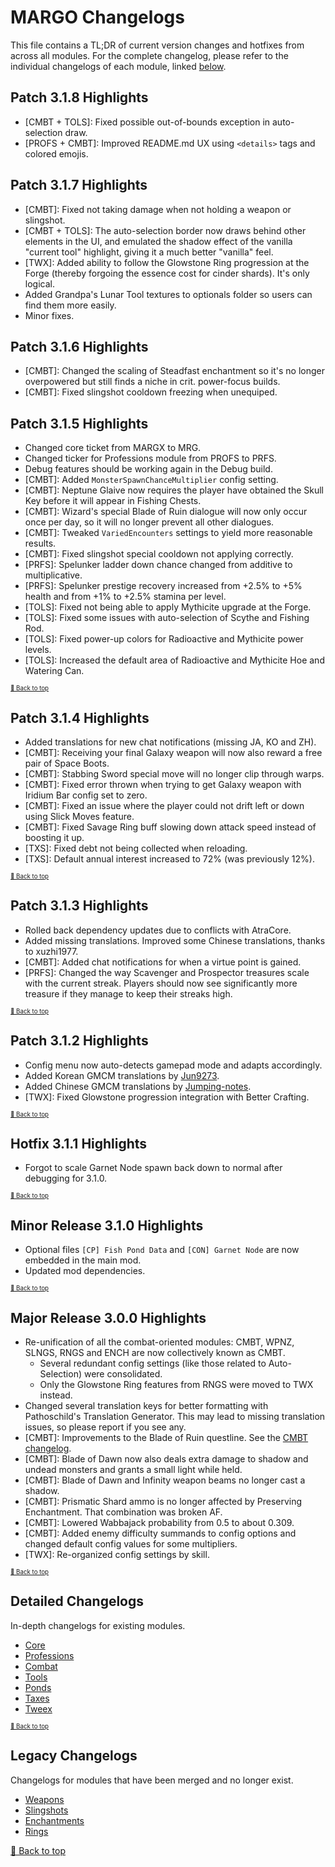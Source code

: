 ﻿# MARGO Changelogs

This file contains a TL;DR of current version changes and hotfixes from across all modules. For the complete changelog, please refer to the individual changelogs of each module, linked [below](#detailed-changelogs).

## Patch 3.1.8 Highlights

* [CMBT + TOLS]: Fixed possible out-of-bounds exception in auto-selection draw.
* [PROFS + CMBT]: Improved README.md UX using `<details>` tags and colored emojis.

## Patch 3.1.7 Highlights

* [CMBT]: Fixed not taking damage when not holding a weapon or slingshot.
* [CMBT + TOLS]: The auto-selection border now draws behind other elements in the UI, and emulated the shadow effect of the vanilla "current tool" highlight, giving it a much better "vanilla" feel.
* [TWX]: Added ability to follow the Glowstone Ring progression at the Forge (thereby forgoing the essence cost for cinder shards). It's only logical.
* Added Grandpa's Lunar Tool textures to optionals folder so users can find them more easily.
* Minor fixes.

## Patch 3.1.6 Highlights

* [CMBT]: Changed the scaling of Steadfast enchantment so it's no longer overpowered but still finds a niche in crit. power-focus builds.
* [CMBT]: Fixed slingshot cooldown freezing when unequiped.

## Patch 3.1.5 Highlights

* Changed core ticket from MARGX to MRG.
* Changed ticker for Professions module from PROFS to PRFS.
* Debug features should be working again in the Debug build.
* [CMBT]: Added `MonsterSpawnChanceMultiplier` config setting.
* [CMBT]: Neptune Glaive now requires the player have obtained the Skull Key before it will appear in Fishing Chests.
* [CMBT]: Wizard's special Blade of Ruin dialogue will now only occur once per day, so it will no longer prevent all other dialogues.
* [CMBT]: Tweaked `VariedEncounters` settings to yield more reasonable results.
* [CMBT]: Fixed slingshot special cooldown not applying correctly.
* [PRFS]: Spelunker ladder down chance changed from additive to multiplicative.
* [PRFS]: Spelunker prestige recovery increased from +2.5% to +5% health and from +1% to +2.5% stamina per level.
* [TOLS]: Fixed not being able to apply Mythicite upgrade at the Forge.
* [TOLS]: Fixed some issues with auto-selection of Scythe and Fishing Rod.
* [TOLS]: Fixed power-up colors for Radioactive and Mythicite power levels.
* [TOLS]: Increased the default area of Radioactive and Mythicite Hoe and Watering Can.

<sup><sup>[🔼 Back to top](#margo-changelogs)</sup></sup>

## Patch 3.1.4 Highlights

* Added translations for new chat notifications (missing JA, KO and ZH).
* [CMBT]: Receiving your final Galaxy weapon will now also reward a free pair of Space Boots.
* [CMBT]: Stabbing Sword special move will no longer clip through warps.
* [CMBT]: Fixed error thrown when trying to get Galaxy weapon with Iridium Bar config set to zero.
* [CMBT]: Fixed an issue where the player could not drift left or down using Slick Moves feature.
* [CMBT]: Fixed Savage Ring buff slowing down attack speed instead of boosting it up.
* [TXS]: Fixed debt not being collected when reloading.
* [TXS]: Default annual interest increased to 72% (was previously 12%).

<sup><sup>[🔼 Back to top](#margo-changelogs)</sup></sup>

## Patch 3.1.3 Highlights

* Rolled back dependency updates due to conflicts with AtraCore.
* Added missing translations. Improved some Chinese translations, thanks to xuzhi1977.
* [CMBT]: Added chat notifications for when a virtue point is gained.
* [PRFS]: Changed the way Scavenger and Prospector treasures scale with the current streak. Players should now see significantly more treasure if they manage to keep their streaks high.

<sup><sup>[🔼 Back to top](#margo-changelogs)</sup></sup>

## Patch 3.1.2 Highlights

* Config menu now auto-detects gamepad mode and adapts accordingly.
* Added Korean GMCM translations by [Jun9273](https://github.com/Jun9273).
* Added Chinese GMCM translations by [Jumping-notes](https://github.com/Jumping-notes).
* [TWX]: Fixed Glowstone progression integration with Better Crafting.

<sup><sup>[🔼 Back to top](#margo-changelogs)</sup></sup>

## Hotfix 3.1.1 Highlights

* Forgot to scale Garnet Node spawn back down to normal after debugging for 3.1.0.

<sup><sup>[🔼 Back to top](#margo-changelogs)</sup></sup>

## Minor Release 3.1.0 Highlights

* Optional files `[CP] Fish Pond Data` and `[CON] Garnet Node` are now embedded in the main mod.
* Updated mod dependencies.

<sup><sup>[🔼 Back to top](#margo-changelogs)</sup></sup>

## Major Release 3.0.0 Highlights

* Re-unification of all the combat-oriented modules: CMBT, WPNZ, SLNGS, RNGS and ENCH are now collectively known as CMBT.
    * Several redundant config settings (like those related to Auto-Selection) were consolidated.
    * Only the Glowstone Ring features from RNGS were moved to TWX instead.
* Changed several translation keys for better formatting with Pathoschild's Translation Generator. This may lead to missing translation issues, so please report if you see any.
* [CMBT]: Improvements to the Blade of Ruin questline. See the [CMBT changelog](Modules/Combat/CHANGELOG.md#3_0_0).
* [CMBT]: Blade of Dawn now also deals extra damage to shadow and undead monsters and grants a small light while held.
* [CMBT]: Blade of Dawn and Infinity weapon beams no longer cast a shadow.
* [CMBT]: Prismatic Shard ammo is no longer affected by Preserving Enchantment. That combination was broken AF.
* [CMBT]: Lowered Wabbajack probability from 0.5 to about 0.309.
* [CMBT]: Added enemy difficulty summands to config options and changed default config values for some multipliers.
* [TWX]: Re-organized config settings by skill.

<sup><sup>[🔼 Back to top](#margo-changelogs)</sup></sup>

## Detailed Changelogs

In-depth changelogs for existing modules.

* [Core](Modules/Core/CHANGELOG.md)
* [Professions](Modules/Professions/CHANGELOG.md)
* [Combat](Modules/Combat/CHANGELOG.md)
* [Tools](Modules/Tools/CHANGELOG.md)
* [Ponds](Modules/Ponds/CHANGELOG.md)
* [Taxes](Modules/Taxes/CHANGELOG.md)
* [Tweex](Modules/Tweex/CHANGELOG.md)

<sup><sup>[🔼 Back to top](#margo-changelogs)</sup></sup>

## Legacy Changelogs

Changelogs for modules that have been merged and no longer exist.

* [Weapons](Modules/Combat/resources/legacy/CHANGELOG_WPNZ.md)
* [Slingshots](Modules/Combat/resources/legacy/CHANGELOG_SLNGS.md)
* [Enchantments](Modules/Combat/resources/legacy/CHANGELOG_ENCH.md)
* [Rings](Modules/Combat/resources/legacy/CHANGELOG_RNGS.md)

[🔼 Back to top](#margo-changelogs)